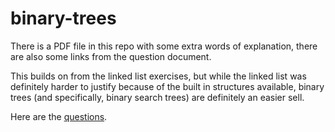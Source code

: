 # binary-trees

There is a PDF file in this repo with some extra words of explanation, there are also some links from the question document. 

This builds on from the linked list exercises, but while the linked list was definitely harder to justify because of the built in structures available, binary trees (and specifically, binary search trees) are definitely an easier sell. 

Here are the [questions](https://docs.google.com/document/d/1Sde3BPWbdN0Kvseod_QVYDuCiMi0ehpqfETokkHn_Es/edit?usp=sharing). 
